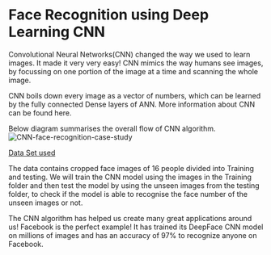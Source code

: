 <!-- # face-recognition -->
# Face Recognition using Deep Learning CNN
Convolutional Neural Networks(CNN) changed the way we used to learn images. It made it very very easy! CNN mimics the way humans see images, by focussing on one portion of the image at a time and scanning the whole image.

CNN boils down every image as a vector of numbers, which can be learned by the fully connected Dense layers of ANN. More information about CNN can be found here.

Below diagram summarises the overall flow of CNN algorithm.
![CNN-face-recognition-case-study](https://user-images.githubusercontent.com/77064772/201739240-defd1705-d5df-4122-8c58-b532eb653c83.png)

[Data Set used](https://thinkingneuron.com/wp-content/uploads/2020/10/Face-Images.zip)

The data contains cropped face images of 16 people divided into Training and testing. We will train the CNN model using the images in the Training folder and then test the model by using the unseen images from the testing folder, to check if the model is able to recognise the face number of the unseen images or not.

The CNN algorithm has helped us create many great applications around us! Facebook is the perfect example! It has trained its DeepFace CNN model on millions of images and has an accuracy of 97% to recognize anyone on Facebook.
